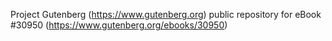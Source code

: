 Project Gutenberg (https://www.gutenberg.org) public repository for eBook #30950 (https://www.gutenberg.org/ebooks/30950)
